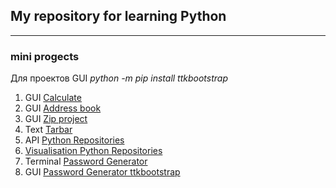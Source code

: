 ## My repository for learning Python
***
### mini progects

Для проектов GUI
*python -m pip install ttkbootstrap*

1. GUI [Calculate](https://github.com/muromtsev/learning_python/blob/master/other/calc_ttkbootstrap.py)
2. GUI [Address book](https://github.com/muromtsev/learning_python/blob/master/other/Address_book.py)
3. GUI [Zip project](https://github.com/muromtsev/learning_python/blob/master/other/project_zip.py)
4. Text [Tarbar](https://github.com/muromtsev/learning_python/blob/master/other/tarbar.py)
5. API [Python Repositories](https://github.com/muromtsev/learning_python/blob/master/other/python_repos.py)
6. [Visualisation Python Repositories](https://github.com/muromtsev/learning_python/blob/master/other/python_repos.svg)
7. Terminal [Password Generator](https://github.com/muromtsev/learning_python/blob/master/other/pwdgen_terminal.py)
8. GUI [Password Generator ttkbootstrap](https://github.com/muromtsev/learning_python/blob/master/other/pwdgen_ttkbootstrap.py)

